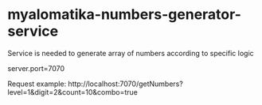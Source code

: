 # myalomatika-numbers-generator-service

Service is needed to generate array of numbers according to specific logic

server.port=7070

Request example:
http://localhost:7070/getNumbers?level=1&digit=2&count=10&combo=true
